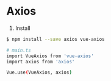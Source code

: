# Axios

1. Install
```bash
$ npm install --save axios vue-axios

# main.ts
import VueAxios from 'vue-axios'
import axios from 'axios'

Vue.use(VueAxios, axios)
```
